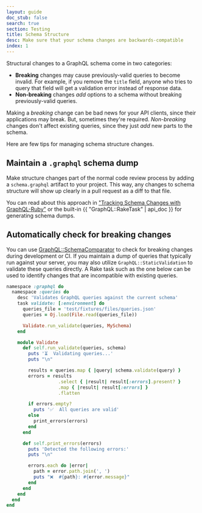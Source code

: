 ```yaml
---
layout: guide
doc_stub: false
search: true
section: Testing
title: Schema Structure
desc: Make sure that your schema changes are backwards-compatible
index: 1
---
```


Structural changes to a GraphQL schema come in two categories:

- __Breaking__ changes may cause previously-valid queries to become invalid. For example, if you remove the `title` field, anyone who tries to query that field will get a validation error instead of response data.
- __Non-breaking__ changes _add_ options to a schema without breaking previously-valid queries.

Making a _breaking_ change can be bad news for your API clients, since their applications may break. But, sometimes they're required. _Non-breaking_ changes don't affect existing queries, since they just _add_ new parts to the schema.

Here are few tips for managing schema structure changes.

## Maintain a `.graphql` schema dump

Make structure changes part of the normal code review process by adding a `schema.graphql` artifact to your project. This way, any changes to schema structure will show up clearly in a pull request as a diff to that file.

You can read about this approach in ["Tracking Schema Changes with GraphQL-Ruby"](https://rmosolgo.github.io/ruby/graphql/2017/03/16/tracking-schema-changes-with-graphql-ruby) or the built-in {{ "GraphQL::RakeTask" | api_doc }} for generating schema dumps.

## Automatically check for breaking changes

You can use [GraphQL::SchemaComparator](https://github.com/xuorig/graphql-schema_comparator) to check for breaking changes during development or CI. If you maintain a dump of queries that typically run against your server, you may also utilize `GraphQL::StaticValidation` to validate these queries directly. A Rake task such as the one below can be used to identify changes that are incompatible with existing queries.

```ruby
namespace :graphql do
  namespace :queries do
    desc 'Validates GraphQL queries against the current schema'
    task validate: [:environment] do
      queries_file = 'test/fixtures/files/queries.json'
      queries = Oj.load(File.read(queries_file))

      Validate.run_validate(queries, MySchema)
    end

    module Validate
      def self.run_validate(queries, schema)
        puts '⏳  Validating queries...'
        puts "\n"

        results = queries.map { |query| schema.validate(query) }
        errors = results
                   .select { |result| result[:errors].present? }
                   .map { |result| result[:errors] }
                   .flatten

        if errors.empty?
          puts '✅  All queries are valid'
        else
          print_errors(errors)
        end
      end

      def self.print_errors(errors)
        puts 'Detected the following errors:'
        puts "\n"

        errors.each do |error|
          path = error.path.join(', ')
          puts "❌  #{path}: #{error.message}"
        end
      end
    end
  end
end
```
